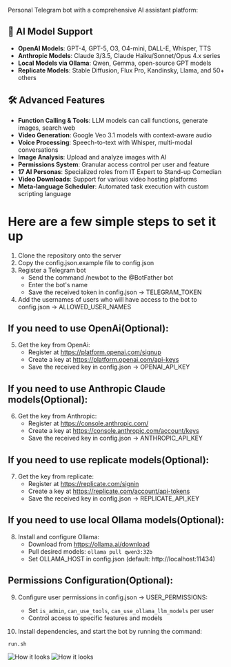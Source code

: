 Personal Telegram bot with a comprehensive AI assistant platform:

## 🤖 AI Model Support
- **OpenAI Models**: GPT-4, GPT-5, O3, O4-mini, DALL-E, Whisper, TTS
- **Anthropic Models**: Claude 3/3.5, Claude Haiku/Sonnet/Opus 4.x series
- **Local Models via Ollama**: Qwen, Gemma, open-source GPT models
- **Replicate Models**: Stable Diffusion, Flux Pro, Kandinsky, Llama, and 50+ others

## 🛠️ Advanced Features
- **Function Calling & Tools**: LLM models can call functions, generate images, search web
- **Video Generation**: Google Veo 3.1 models with context-aware audio
- **Voice Processing**: Speech-to-text with Whisper, multi-modal conversations
- **Image Analysis**: Upload and analyze images with AI
- **Permissions System**: Granular access control per user and feature
- **17 AI Personas**: Specialized roles from IT Expert to Stand-up Comedian
- **Video Downloads**: Support for various video hosting platforms
- **Meta-language Scheduler**: Automated task execution with custom scripting language

# Here are a few simple steps to set it up

1. Clone the repository onto the server
2. Copy the config.json.example file to config.json
3. Register a Telegram bot
    - Send the command /newbot to the @BotFather bot
    - Enter the bot's name
    - Save the received token in config.json -> TELEGRAM_TOKEN
4. Add the usernames of users who will have access to the bot to config.json -> ALLOWED_USER_NAMES

## If you need to use OpenAi(Optional):

5. Get the key from OpenAi:
    - Register at https://platform.openai.com/signup
    - Create a key at https://platform.openai.com/api-keys
    - Save the received key in config.json -> OPENAI_API_KEY

## If you need to use Anthropic Claude models(Optional):

6. Get the key from Anthropic:
    - Register at https://console.anthropic.com/
    - Create a key at https://console.anthropic.com/account/keys
    - Save the received key in config.json -> ANTHROPIC_API_KEY

## If you need to use replicate models(Optional):

7. Get the key from replicate:
    - Register at https://replicate.com/signin
    - Create a key at https://replicate.com/account/api-tokens
    - Save the received key in config.json -> REPLICATE_API_KEY

## If you need to use local Ollama models(Optional):

8. Install and configure Ollama:
    - Download from https://ollama.ai/download
    - Pull desired models: `ollama pull qwen3:32b`
    - Set OLLAMA_HOST in config.json (default: http://localhost:11434)

## Permissions Configuration(Optional):

9. Configure user permissions in config.json -> USER_PERMISSIONS:
    - Set `is_admin`, `can_use_tools`, `can_use_ollama_llm_models` per user
    - Control access to specific features and models

10. Install dependencies, and start the bot by running the command:

```run.sh```

![How it looks](/images/bot_screenshot.png)
![How it looks](/images/bot_screenshot2.png)
